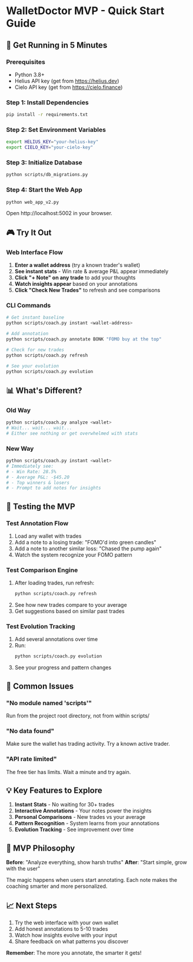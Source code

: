 # WalletDoctor MVP - Quick Start Guide

## 🚀 Get Running in 5 Minutes

### Prerequisites
- Python 3.8+
- Helius API key (get from https://helius.dev)
- Cielo API key (get from https://cielo.finance)

### Step 1: Install Dependencies
```bash
pip install -r requirements.txt
```

### Step 2: Set Environment Variables
```bash
export HELIUS_KEY="your-helius-key"
export CIELO_KEY="your-cielo-key"
```

### Step 3: Initialize Database
```bash
python scripts/db_migrations.py
```

### Step 4: Start the Web App
```bash
python web_app_v2.py
```

Open http://localhost:5002 in your browser.

## 🎮 Try It Out

### Web Interface Flow
1. **Enter a wallet address** (try a known trader's wallet)
2. **See instant stats** - Win rate & average P&L appear immediately
3. **Click "+ Note" on any trade** to add your thoughts
4. **Watch insights appear** based on your annotations
5. **Click "Check New Trades"** to refresh and see comparisons

### CLI Commands
```bash
# Get instant baseline
python scripts/coach.py instant <wallet-address>

# Add annotation
python scripts/coach.py annotate BONK "FOMO buy at the top"

# Check for new trades
python scripts/coach.py refresh

# See your evolution
python scripts/coach.py evolution
```

## 📊 What's Different?

### Old Way
```bash
python scripts/coach.py analyze <wallet>
# Wait... wait... wait...
# Either see nothing or get overwhelmed with stats
```

### New Way
```bash
python scripts/coach.py instant <wallet>
# Immediately see:
# - Win Rate: 28.5%
# - Average P&L: -$45.20
# - Top winners & losers
# - Prompt to add notes for insights
```

## 🧪 Testing the MVP

### Test Annotation Flow
1. Load any wallet with trades
2. Add a note to a losing trade: "FOMO'd into green candles"
3. Add a note to another similar loss: "Chased the pump again"
4. Watch the system recognize your FOMO pattern

### Test Comparison Engine
1. After loading trades, run refresh:
   ```bash
   python scripts/coach.py refresh
   ```
2. See how new trades compare to your average
3. Get suggestions based on similar past trades

### Test Evolution Tracking
1. Add several annotations over time
2. Run:
   ```bash
   python scripts/coach.py evolution
   ```
3. See your progress and pattern changes

## 🐛 Common Issues

### "No module named 'scripts'"
Run from the project root directory, not from within scripts/

### "No data found"
Make sure the wallet has trading activity. Try a known active trader.

### "API rate limited"
The free tier has limits. Wait a minute and try again.

## 💡 Key Features to Explore

1. **Instant Stats** - No waiting for 30+ trades
2. **Interactive Annotations** - Your notes power the insights
3. **Personal Comparisons** - New trades vs your average
4. **Pattern Recognition** - System learns from your annotations
5. **Evolution Tracking** - See improvement over time

## 🎯 MVP Philosophy

**Before**: "Analyze everything, show harsh truths"
**After**: "Start simple, grow with the user"

The magic happens when users start annotating. Each note makes the coaching smarter and more personalized.

## 📈 Next Steps

1. Try the web interface with your own wallet
2. Add honest annotations to 5-10 trades
3. Watch how insights evolve with your input
4. Share feedback on what patterns you discover

**Remember**: The more you annotate, the smarter it gets! 